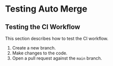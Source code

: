 # Testing Auto Merge
## Testing the CI Workflow

This section describes how to test the CI workflow.

1. Create a new branch.
2. Make changes to the code.
3. Open a pull request against the `main` branch.
